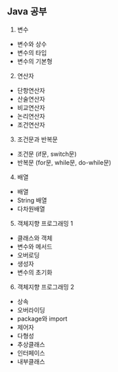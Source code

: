 ## Java 공부
1. 변수
  - 변수와 상수
  - 변수의 타입
  - 변수의 기본형
2. 연산자
  - 단항연산자
  - 산술연산자
  - 비교연산자
  - 논리연산자
  - 조건연산자
3. 조건문과 반복문
  - 조건문 (if문, switch문)
  - 반복문 (for문, while문, do-while문)
4. 배열
  - 배열
  - String 배열
  - 다차원배열
5. 객체지향 프로그래밍 1
  - 클래스와 객체
  - 변수와 메서드
  - 오버로딩
  - 생성자
  - 변수의 초기화
6. 객체지향 프로그래밍 2
  - 상속
  - 오버라이딩
  - package와 import
  - 제어자
  - 다형성
  - 추상클래스
  - 인터페이스
  - 내부클래스
